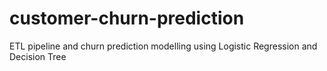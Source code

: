 # customer-churn-prediction
ETL pipeline and churn prediction modelling using Logistic Regression and Decision Tree

